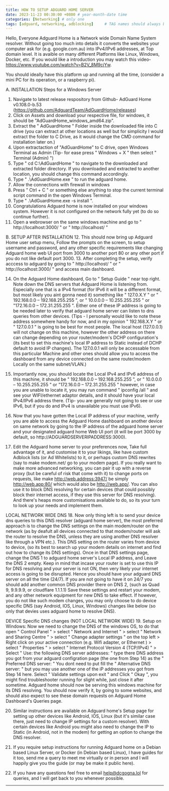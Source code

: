 ```yaml
---
title: HOW TO SETUP ADGUARD HOME SERVER
date: 2023-11-23 00:30:00 +0800 # year-month-date time
categories: [Networking] # only one
tags: [adguard, networking, adblocking]     # TAG names should always be lowercase
---
```

Hello, Everyone Adguard Home is a Network wide Domain Name System resolver. Without going too much into details it converts the websites your computer ask for (e.g. google.com.au) into IPv4/IPv6 addresses, at Top domain level. It is avaible on many different Platforms like Linux, Windows, Docker, etc. If you would like a introduction you may watch this video- https://www.youtube.com/watch?v=B2V_8M9cjYw.

You should ideally have this platform up and running all the time, (consider a mini PC for its operation, or a raspberry pi).

A. INSTALLATION Steps for a Windows Server 
1. Navigate to latest release respository from Github- AdGuard Home v0.108.0-b.53 (https://github.com/AdguardTeam/AdGuardHome/releases)
2. Click on Assets and download your respective file, for windows, it should be "AdGuardHome_windows_amd64.zip". 
3. Extract the " AdGuardHome " Folder inside the downloaded file into C drive (you can extract at other locations as well but for simplicity I would extract the folder to C Drive, as it would change the CMD command for installation later on.)
4. Upon extractaction of "AdGuardHome" to C drive, open Windows Terminal as Admin (Tip- for ease press " Windows + X " then select " Terminal (Admin) ")
5. Type " cd C:\AdGuardHome " to navigate to the downloaded and extracted folder directory. If you downloaded and extracted to another location, you should change this command accordingly. 
6. Type " .\AdGuardHome.exe " to run the adguard home.
7. Allow the connections with firewall in windows
8. Press " Ctrl + C " or something else anything to stop the current terminal script command in the open Windows Terminal.
9. Type " .\AdGuardHome.exe -s install ". 
10. Congratulations Adguard home is now installed on your windows system. However it is not configured on the network fully yet (to do so continue further).
11. Open a webrowser on the same windows machine and go to " http://localhost:3000/ " or " http://localhost/ "

B. SETUP AFTER INSTALLATION
12. This should now bring up Adguard Home user setup menu, Follow the prompts on the screen, to setup username and password, and any other specific requirements like changing Adguard home web UI port from 3000 to another port 80 or any other port if you do not like default port 3000. 
13. After completing the setup, verify acccess to adguard by going to " http://localhost/ " or " http://localhost:3000/ " and access main dashboard.

14. On the Adguard Home dashboard, Go to " Setup Guide " near top right. Note down the DNS servers that Adguard Home is listening from. Especially one that is a IPv4 format (for IPv6 it will be a different format, but most likely you aint gonna need it) something like " 127.0.X.Y " or " 192.168.0.0 – 192.168.255.255 ", or " 10.0.0.0 – 10.255.255.255 " or "172.16.0.0 – 172.31.255.255 ". Either one of these IP address is going to be needed later to verify that adguard home server can listen to dns queries from other devices. (Tips - I personally would like to note these address somewhere handy for now, and in my opinion " 192.168.X.Y " or " 127.0.0.1 " is going to be best for most people. The local host (127.0.0.1) will not change on this machine, however the other address on there can change depending on your router/modem's DCHP configuration's (its best to set this machine's local IP address to Static instead of DCHP default to avoid IP changes). The 127.0.0.1 will only be accessable from this particular Machine and other ones should allow you to access the dashboard from any device connected on the same router/modem Locally on the same subnet/VLAN.)

15. Importantly now, you should locate the Local IPv4 and IPv6 address of this machine, it should be " 192.168.0.0 – 192.168.255.255 ", or " 10.0.0.0 – 10.255.255.255 " or "172.16.0.0 – 172.31.255.255 " however, in case you are unable to locate it, you may run command "  ipconfig /all " and see your WIFI/ethernet adaptor details, and it should have your local IPv4/IPv6 address there. (Tip- you are generally not going to see or use IPv6, but if you do and IPv4 is unavailable you must use IPv6). 

16. Now that you have gotten the Local IP address of your machine, verify you are able to access the Adguard Home dashboard on another device on same network by going to the IP address of the adguard home server and your designated adguard home Web UI port (it will be port 3000 by default, so http://ADGUARDSERVERIPADDRESS:3000).

17. Edit the Adguard home server to your preferences now, Take full advantage of it, and customise it to your likings, like have custom Adblock lists (or Ad Whitelists) to it, or perhaps custom DNS rewrites (say to make modem.net/ go to your modem page). 
If you really want to make more advanced networking, you can pair it up with a reverse proxy (but be careful of risk that come with it) to change ports on requests, like make http://web.address:3947/ be simply http://web.app:80/ which would also be http://web.app/. 
You can also use it to block DNS resolving for certain devices (that could possibly block their internet access, if they use this server for DNS resolving). 
And there's heaps more customisations available to do, so its your turn to look up your needs and implement them.

LOCAL NETWORK WIDE DNS
18. Now only thing left is to send your device dns queries to this DNS resolver (adguard home server), the most preferred approach is to change the DNS settings on the main modem/router on the network (as by deafult all devices connected to that modem/router will ask the router to resolve the DNS, unless they are using another DNS resolver like through a VPN etc.).
This DNS setting on the router varies from device to device, (so its best to search up your modem details on internet and find out how to change its DNS settings). 
Once in that DNS settings page, change the DNS 1 to adguard home server's Local IP address, and Leave the DNS 2 empty. Keep in mind that incase your router is set to use this IP for DNS resolving and your server is not ON, then very likely your internet access is going to be disrupted. Hence you should have your adguard DNS server on all the time (24/7). If you are not going to have it on 24/7 you should add another common DNS provider there on DNS 2, (such as Quad 9, 9.9.9.9, or cloudflare 1.1.1.1) 
Save these settings and restart your modem, and any other network equipment for new DNS to take effect.
If however, you do not like such modem changes, you may only choose to do device specific DNS (say Android, IOS, Linux, Windows) changes like below (so only that devies uses adguard home to resolve DNS).  

DEVICE Specific DNS changes (NOT LOCAL NETWORK WIDE)
19. Setup on Windows:
Now we need to change the DNS of the windows OS, to do that open " Control Panel " > select " Network and Internet " > select " Network and Sharing Centre " > select " Change adapter settings " on the top left > Right click on your active connection (e.g. Wifi adapter, or Ethernet ) > select " Properties " > select " Internet Protocol Version 4 (TCP/lPv4) " > Select " Use: the following DNS server addresses: " type there DNS address you got from your adguard configration page (the one from Step 14) as the " Preferred DNS server: "
You dont need to put fill the " Alternative DNS server: " but you may use another one of the iP addresses you got from Step 14 here.
Select " Validate settings upon exit " and Click " Okay ", you might find troubleshooter running for slight while, just close it after sometime. 
Adguard home should now be serving this windows machine for its DNS resolving. You should now verify it, by going to some websites, and should also expect to see these domain requests on Adguard Home Dashboard's Queries page.

20. Similar instructions are available on Adguard home's Setup page for setting up other devices like Android, IOS, Linux (but it's similar case there, just need to change IP settings for a custom resolver). With certain devices like Android you might also need to change the IP to Static (in Android, not in the modem) for getting an option to change the DNS resolver.

21. If you require setup instructions for running Adguard home on a Debian based Linux Server, or Docker (in Debian based Linux), I have guides for it too, send me a query to meet me virtually or in person and I will happily give you the guide (or may be make it public here).

22. If you have any questions feel free to email help@dcgogna.lol for queries, and I will get back to you whenever possible.
---